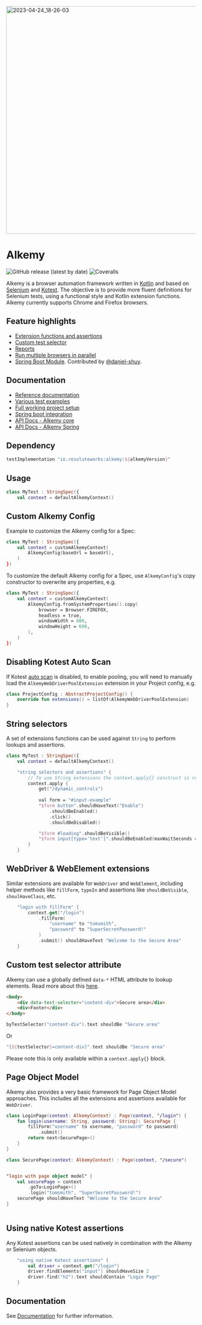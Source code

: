 <img width="606" alt="2023-04-24_18-26-03" src="https://user-images.githubusercontent.com/2995576/234071539-5eec3c7e-0b66-49cf-aa55-58a664002817.png">

# Alkemy

![GitHub release (latest by date)](https://img.shields.io/github/v/release/cosmin-marginean/alkemy)
![Coveralls](https://img.shields.io/coverallsCoverage/github/cosmin-marginean/alkemy)

Alkemy is a browser automation framework written in [Kotlin](https://kotlinlang.org/) and based on [Selenium](https://www.selenium.dev/) and [Kotest](https://kotest.io/).
The objective is to provide more fluent definitions for Selenium tests, using a functional style and Kotlin extension functions. Alkemy currently supports Chrome and Firefox browsers. 

## Feature highlights
* [Extension functions and assertions](https://github.com/cosmin-marginean/alkemy#string-selectors)
* [Custom test selector](https://github.com/cosmin-marginean/alkemy/wiki/Test-selector-attribute)
* [Reports](https://github.com/cosmin-marginean/alkemy/wiki/Reports-and-screenshots)
* [Run multiple browsers in parallel](https://github.com/cosmin-marginean/alkemy/wiki/Running-tests-in-parallel)
* [Spring Boot Module](alkemy-spring/README.md). Contributed by [@daniel-shuy](https://github.com/daniel-shuy).

## Documentation
* [Reference documentation](https://github.com/cosmin-marginean/alkemy/wiki)
* [Various test examples](https://github.com/cosmin-marginean/alkemy/tree/main/alkemy/src/test/kotlin/io/alkemy/examples)
* [Full working project setup](https://github.com/cosmin-marginean/alkemy/tree/main/sample-project)
* [Spring boot integration](alkemy-spring/README.md)
* [API Docs - Alkemy core](https://cosmin-marginean.github.io/alkemy/alkemy/)
* [API Docs - Alkemy Spring](https://cosmin-marginean.github.io/alkemy/alkemy-spring/)

## Dependency
```groovy
testImplementation "io.resoluteworks:alkemy:${alkemyVersion}"
```

## Usage
```kotlin
class MyTest : StringSpec({
    val context = defaultAlkemyContext()
```

## Custom Alkemy Config

Example to customize the Alkemy config for a Spec:

```kotlin
class MyTest : StringSpec({
    val context = customAlkemyContext(
        AlkemyConfig(baseUrl = baseUrl),
    )
})
```

To customize the default Alkemy config for a Spec, use `AlkemyConfig`'s copy constructor to overwrite any properties,
e.g.

```kotlin
class MyTest : StringSpec({
    val context = customAlkemyContext(
        AlkemyConfig.fromSystemProperties().copy(
            browser = Browser.FIREFOX,
            headless = true,
            windowWidth = 800,
            windowHeight = 600,
        ),
    )
})
```

## Disabling Kotest Auto Scan

If Kotest [auto scan](https://kotest.io/docs/framework/project-config.html#runtime-detection) is disabled, to enable
pooling, you will need to manually load the `AlkemyWebDriverPoolExtension` extension in your Project config, e.g.

```kotlin
class ProjectConfig : AbstractProjectConfig() {
    override fun extensions() = listOf(AlkemyWebDriverPoolExtension)
}
```

## String selectors
A set of extensions functions can be used against `String` to perform lookups and assertions.
```kotlin
class MyTest : StringSpec({
    val context = defaultAlkemyContext()

    "string selectors and assertions" {
        // To use String extensions the context.apply{} construct is required
        context.apply {
            get("/dynamic_controls")
            
            val form = "#input-example"
            "$form button".shouldHaveText("Enable")
                .shouldBeEnabled()
                .click()
                .shouldBeDisabled()

            "$form #loading".shouldBeVisible()
            "$form input[type='text']".shouldBeEnabled(maxWaitSeconds = 10)
        }
    }
```

## WebDriver & WebElement extensions
Similar extensions are available for `WebDriver` and `WebElement`, including
helper methods like `fillForm`, `typeIn` and assertions like `shouldBeVisible`, `shoulHaveClass`, etc.

```kotlin
    "login with fillForm" {
        context.get("/login")
            .fillForm(
                "username" to "tomsmith",
                "password" to "SuperSecretPassword!"
            )
            .submit() shouldHaveText "Welcome to the Secure Area"
    }
```

## Custom test selector attribute
Alkemy can use a globally defined `data-*` HTML attribute to lookup elements.
Read more about this [here](https://github.com/cosmin-marginean/alkemy/wiki/Test-selector-attribute).
```html
<body>
    <div data-test-selector="content-div">Secure area</div>
    <div>Footer</div>
</body>
```
```kotlin
byTestSelector("content-div").text shouldBe "Secure area"
```
Or 
```kotlin
"[${testSelector}=content-div]".text shouldBe "Secure area"
```
Please note this is only available within a `context.apply{}` block.

## Page Object Model
Alkemy also provides a very basic framework for Page Object Model approaches. This includes all the extensions and
assertions available for `WebDriver`.

```kotlin
class LoginPage(context: AlkemyContext) : Page(context, "/login") {
    fun login(username: String, password: String): SecurePage {
        fillForm("username" to username, "password" to password)
            .submit()
        return next<SecurePage>()
    }
}

class SecurePage(context: AlkemyContext) : Page(context, "/secure")


"login with page object model" {
    val securePage = context
        .goTo<LoginPage>()
        .login("tomsmith", "SuperSecretPassword!")
    securePage shouldHaveText "Welcome to the Secure Area"
}
    
```

## Using native Kotest assertions
Any Kotest assertions can be used natively in combination with the Alkemy or Selenium objects.

```kotlin
    "using native Kotest assertions" {
        val driver = context.get("/login")
        driver.findElements("input") shouldHaveSize 2
        driver.find("h2").text shouldContain "Login Page"
    }
```

## Documentation
See [Documentation](https://github.com/cosmin-marginean/alkemy/wiki) for further information.
